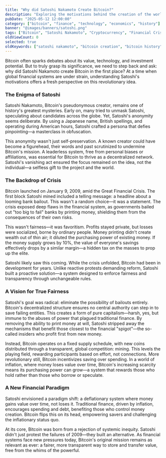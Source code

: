 ```yaml
---
title: "Why did Satoshi Nakamoto Create Bitcoin?"
description: "Exploring the motivations behind the creation of the world's first decentralized currency and how it was designed as a response to the 2008 financial crisis."
pubDate: "2025-05-12 12:00:00"
category: ["bitcoin", "finance", "technology", "economics", "history"]
banner: "@images/banners/satoshi.png"
tags: ["Bitcoin", "Satoshi Nakamoto", "Cryptocurrency", "Financial Crisis", "Decentralization", "Banking", "Sound Money", "Digital Currency"]
oldViewCount: 0
selected: true
oldKeywords: ["satoshi nakamoto", "bitcoin creation", "bitcoin history", "decentralized finance", "2008 financial crisis"]
---
```


Bitcoin often sparks debates about its value, technology, and investment potential. But to truly grasp its significance, we need to step back and ask: why did Satoshi Nakamoto create Bitcoin in the first place? At a time when global financial systems are under strain, understanding Satoshi's motivations offers a fresh perspective on this revolutionary idea.

### The Enigma of Satoshi

Satoshi Nakamoto, Bitcoin's pseudonymous creator, remains one of history's greatest mysteries. Early on, many tried to unmask Satoshi, speculating about candidates across the globe. Yet, Satoshi's anonymity seems deliberate. By using a Japanese name, British spellings, and operating during American hours, Satoshi crafted a persona that defies pinpointing—a masterclass in obfuscation.

This anonymity wasn't just self-preservation. A known creator could have become a figurehead, their words and past scrutinized to undermine Bitcoin's mission. A leaderless system, free from personal biases or affiliations, was essential for Bitcoin to thrive as a decentralized network. Satoshi's vanishing act ensured the focus remained on the idea, not the individual—a selfless gift to the project and the world.

### The Backdrop of Crisis

Bitcoin launched on January 9, 2009, amid the Great Financial Crisis. The first block Satoshi mined included a telling message: a headline about a looming bank bailout. This wasn't a random choice—it was a statement. The crisis exposed deep flaws in the financial system, as governments bailed out "too big to fail" banks by printing money, shielding them from the consequences of their own risks.

This wasn't fairness—it was favoritism. Profits stayed private, but losses were socialized, borne by ordinary people. Money printing didn't create wealth out of thin air; it diluted the purchasing power of existing money. If the money supply grows by 10%, the value of everyone's savings effectively drops by a similar margin—a hidden tax on the masses to prop up the elite.

Satoshi likely saw this coming. While the crisis unfolded, Bitcoin had been in development for years. Unlike reactive protests demanding reform, Satoshi built a proactive solution—a system designed to enforce fairness and transparency through unchangeable rules.

### A Vision for True Fairness

Satoshi's goal was radical: eliminate the possibility of bailouts entirely. Bitcoin's decentralized structure ensures no central authority can step in to save failing entities. This creates a form of pure capitalism—harsh, yes, but immune to the abuses of power that plagued traditional finance. By removing the ability to print money at will, Satoshi stripped away the mechanisms that benefit those closest to the financial "spigot"—the so-called insiders who profit first from new money.

Instead, Bitcoin operates on a fixed supply schedule, with new coins distributed through a transparent, global competition: mining. This levels the playing field, rewarding participants based on effort, not connections. More revolutionary still, Bitcoin incentivizes saving over spending. In a world of inflation, where money loses value over time, Bitcoin's increasing scarcity means its purchasing power can grow—a system that rewards those who hold rather than those who borrow or speculate.

### A New Financial Paradigm

Satoshi envisioned a paradigm shift: a deflationary system where money gains value over time, not loses it. Traditional finance, driven by inflation, encourages spending and debt, benefiting those who control money creation. Bitcoin flips this on its head, empowering savers and challenging the inflationary status quo.

At its core, Bitcoin was born from a rejection of systemic inequity. Satoshi didn't just protest the failures of 2009—they built an alternative. As financial systems face new pressures today, Bitcoin's original mission remains as relevant as ever: a fairer, more transparent way to store and transfer value, free from the whims of the powerful.

